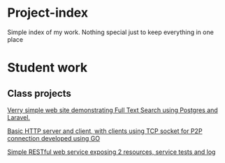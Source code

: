 # Project-index
Simple index of my work. Nothing special just to keep everything in one place


# Student work


## Class projects

[Verry simple web site demonstrating Full Text Search using Postgres and Laravel.](https://github.com/Rep2/NMBP-1.-projekt)

[Basic HTTP server and client, with clients using TCP socket for P2P connection developed using GO](https://github.com/Rep2/GOSimpleClientServer)

[Simple RESTful web service exposing 2 resources, service tests and log](https://github.com/Rep2/QUIZ)

